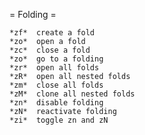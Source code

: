  = Folding =

	*zf*  create a fold
	*zo*  open a fold
	*zc*  close a fold
	*zo*  go to a folding
	*zr*  open all folds
	*zR*  open all nested folds
	*zm*  close all folds
	*zM*  clone all nested folds
	*zn*  disable folding
	*zN*  reactivate folding
	*zi*  toggle zn and zN
